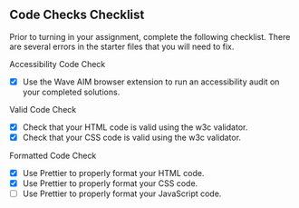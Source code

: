 ## Code Checks Checklist

Prior to turning in your assignment, complete the following checklist. There are several errors in the starter files that you will need to fix.

Accessibility Code Check

- [x] Use the Wave AIM browser extension to run an accessibility audit on your completed solutions.

Valid Code Check

- [x] Check that your HTML code is valid using the w3c validator.
- [x] Check that your CSS code is valid using the w3c validator.

Formatted Code Check

- [x] Use Prettier to properly format your HTML code.
- [x] Use Prettier to properly format your CSS code.
- [ ] Use Prettier to properly format your JavaScript code.
